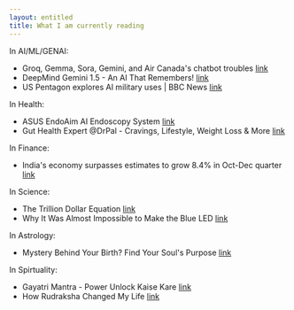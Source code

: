 ```yaml
---
layout: entitled
title: What I am currently reading 
---
```


In AI/ML/GENAI:
 - Groq, Gemma, Sora, Gemini, and Air Canada's chatbot troubles [link](https://www.youtube.com/watch?v=3nF8Z6HgSLQ)
 - DeepMind Gemini 1.5 - An AI That Remembers! [link](https://www.youtube.com/watch?v=oJVwmxTOLd8)
 - US Pentagon explores AI military uses | BBC News [link](https://www.youtube.com/watch?v=5cWqkUfF150)

In Health:
 - ASUS EndoAim AI Endoscopy System [link](https://www.youtube.com/watch?v=cbaPwlNejB4)
 - Gut Health Expert @DrPal - Cravings, Lifestyle, Weight Loss & More [link](https://www.youtube.com/watch?v=A9OUgk3H4AY)

In Finance:
 - India's economy surpasses estimates to grow 8.4% in Oct-Dec quarter [link](https://www.youtube.com/watch?v=3iqrTvExLqU)

In Science:
 - The Trillion Dollar Equation [link](https://www.youtube.com/watch?v=A5w-dEgIU1M)
 - Why It Was Almost Impossible to Make the Blue LED [link](https://www.youtube.com/watch?v=AF8d72mA41M)

In Astrology:
 - Mystery Behind Your Birth? Find Your Soul's Purpose [link](https://www.youtube.com/watch?v=sbUOo-XbDs0)

In Spirtuality:
 - Gayatri Mantra - Power Unlock Kaise Kare [link](https://www.youtube.com/watch?v=c0DwBlB83lk)
 - How Rudraksha Changed My Life [link](https://www.youtube.com/watch?v=YbULuWVUt7k)